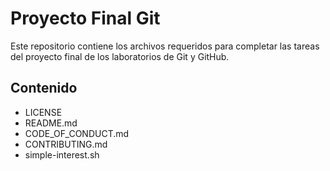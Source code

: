 # Proyecto Final Git

Este repositorio contiene los archivos requeridos para completar las tareas del proyecto final de los laboratorios de Git y GitHub.

## Contenido

- LICENSE
- README.md
- CODE_OF_CONDUCT.md
- CONTRIBUTING.md
- simple-interest.sh
